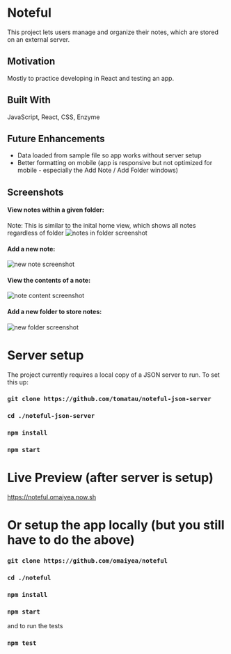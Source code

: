 # Noteful 
This project lets users manage and organize their notes, which are stored on an external server. 

## Motivation
Mostly to practice developing in React and testing an app.

## Built With
JavaScript, React, CSS, Enzyme

## Future Enhancements
* Data loaded from sample file so app works without server setup
* Better formatting on mobile (app is responsive but not optimized for mobile - especially the Add Note / Add Folder windows)

## Screenshots
#### View notes within a given folder:
Note: This is similar to the inital home view, which shows all notes regardless of folder
<img src="https://github.com/omaiyea/noteful/blob/master/screenshots/notes-view.png?raw=true" alt="notes in folder screenshot">

#### Add a new note:
<img src="https://github.com/omaiyea/noteful/blob/master/screenshots/add-note.png?raw=true" alt="new note screenshot">

#### View the contents of a note:
<img src="https://github.com/omaiyea/noteful/blob/master/screenshots/note-details.png?raw=true" alt="note content screenshot">

#### Add a new folder to store notes: 
<img src="https://github.com/omaiyea/noteful/blob/master/screenshots/add-folder.png?raw=true" alt="new folder screenshot">

# Server setup
The project currently requires a local copy of a JSON server to run. To set this up: 

### `git clone https://github.com/tomatau/noteful-json-server`
### `cd ./noteful-json-server`
### `npm install`
### `npm start`

# Live Preview (after server is setup)
https://noteful.omaiyea.now.sh

# Or setup the app locally (but you still have to do the above)
### `git clone https://github.com/omaiyea/noteful`
### `cd ./noteful`
### `npm install`
### `npm start`

and to run the tests
### `npm test`
